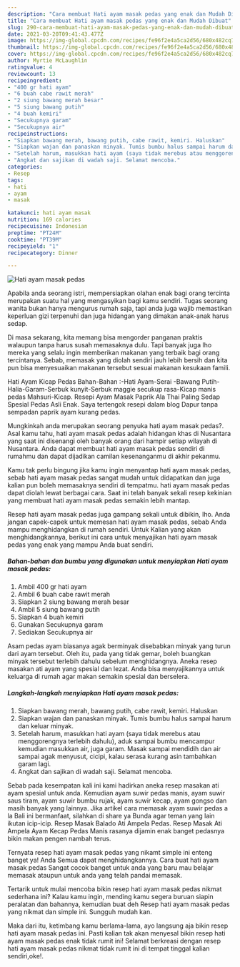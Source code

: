 ```yaml
---
description: "Cara membuat Hati ayam masak pedas yang enak dan Mudah Dibuat"
title: "Cara membuat Hati ayam masak pedas yang enak dan Mudah Dibuat"
slug: 290-cara-membuat-hati-ayam-masak-pedas-yang-enak-dan-mudah-dibuat
date: 2021-03-20T09:41:43.477Z
image: https://img-global.cpcdn.com/recipes/fe96f2e4a5ca2d56/680x482cq70/hati-ayam-masak-pedas-foto-resep-utama.jpg
thumbnail: https://img-global.cpcdn.com/recipes/fe96f2e4a5ca2d56/680x482cq70/hati-ayam-masak-pedas-foto-resep-utama.jpg
cover: https://img-global.cpcdn.com/recipes/fe96f2e4a5ca2d56/680x482cq70/hati-ayam-masak-pedas-foto-resep-utama.jpg
author: Myrtie McLaughlin
ratingvalue: 4
reviewcount: 13
recipeingredient:
- "400 gr hati ayam"
- "6 buah cabe rawit merah"
- "2 siung bawang merah besar"
- "5 siung bawang putih"
- "4 buah kemiri"
- "Secukupnya garam"
- "Secukupnya air"
recipeinstructions:
- "Siapkan bawang merah, bawang putih, cabe rawit, kemiri. Haluskan"
- "Siapkan wajan dan panaskan minyak. Tumis bumbu halus sampai harum dan keluar minyak."
- "Setelah harum, masukkan hati ayam (saya tidak merebus atau menggorengnya terlebih dahulu), aduk sampai bumbu mencampur kemudian masukkan air, juga garam. Masak sampai mendidih dan air sampai agak menyusut, cicipi, kalau serasa kurang asin tambahkan garam lagi."
- "Angkat dan sajikan di wadah saji. Selamat mencoba."
categories:
- Resep
tags:
- hati
- ayam
- masak

katakunci: hati ayam masak 
nutrition: 169 calories
recipecuisine: Indonesian
preptime: "PT24M"
cooktime: "PT39M"
recipeyield: "1"
recipecategory: Dinner

---
```



![Hati ayam masak pedas](https://img-global.cpcdn.com/recipes/fe96f2e4a5ca2d56/680x482cq70/hati-ayam-masak-pedas-foto-resep-utama.jpg)

Apabila anda seorang istri, mempersiapkan olahan enak bagi orang tercinta merupakan suatu hal yang mengasyikan bagi kamu sendiri. Tugas seorang  wanita bukan hanya mengurus rumah saja, tapi anda juga wajib memastikan keperluan gizi terpenuhi dan juga hidangan yang dimakan anak-anak harus sedap.

Di masa  sekarang, kita memang bisa mengorder panganan praktis walaupun tanpa harus susah memasaknya dulu. Tapi banyak juga lho mereka yang selalu ingin memberikan makanan yang terbaik bagi orang tercintanya. Sebab, memasak yang diolah sendiri jauh lebih bersih dan kita pun bisa menyesuaikan makanan tersebut sesuai makanan kesukaan famili. 

Hati Ayam Kicap Pedas Bahan-Bahan :-Hati Ayam-Serai -Bawang Putih-Halia-Garam-Serbuk kunyit-Serbuk maggie secukup rasa-Kicap manis pedas Mahsuri-Kicap. Resepi Ayam Masak Paprik Ala Thai Paling Sedap Spesial Pedas Asli Enak. Saya tertengok resepi dalam blog Dapur tanpa sempadan paprik ayam kurang pedas.

Mungkinkah anda merupakan seorang penyuka hati ayam masak pedas?. Asal kamu tahu, hati ayam masak pedas adalah hidangan khas di Nusantara yang saat ini disenangi oleh banyak orang dari hampir setiap wilayah di Nusantara. Anda dapat membuat hati ayam masak pedas sendiri di rumahmu dan dapat dijadikan camilan kesenanganmu di akhir pekanmu.

Kamu tak perlu bingung jika kamu ingin menyantap hati ayam masak pedas, sebab hati ayam masak pedas sangat mudah untuk didapatkan dan juga kalian pun boleh memasaknya sendiri di tempatmu. hati ayam masak pedas dapat diolah lewat berbagai cara. Saat ini telah banyak sekali resep kekinian yang membuat hati ayam masak pedas semakin lebih mantap.

Resep hati ayam masak pedas juga gampang sekali untuk dibikin, lho. Anda jangan capek-capek untuk memesan hati ayam masak pedas, sebab Anda mampu menghidangkan di rumah sendiri. Untuk Kalian yang akan menghidangkannya, berikut ini cara untuk menyajikan hati ayam masak pedas yang enak yang mampu Anda buat sendiri.

<!--inarticleads1-->

##### Bahan-bahan dan bumbu yang digunakan untuk menyiapkan Hati ayam masak pedas:

1. Ambil 400 gr hati ayam
1. Ambil 6 buah cabe rawit merah
1. Siapkan 2 siung bawang merah besar
1. Ambil 5 siung bawang putih
1. Siapkan 4 buah kemiri
1. Gunakan Secukupnya garam
1. Sediakan Secukupnya air


Asam pedas ayam biasanya agak berminyak disebabkan minyak yang turun dari ayam tersebut. Oleh itu, pada yang tidak gemar, boleh buangkan minyak tersebut terlebih dahulu sebelum menghidangnya. Aneka resep masakan ati ayam yang spesial dan lezat. Anda bisa menyajikannya untuk keluarga di rumah agar makan semakin spesial dan berselera. 

<!--inarticleads2-->

##### Langkah-langkah menyiapkan Hati ayam masak pedas:

1. Siapkan bawang merah, bawang putih, cabe rawit, kemiri. Haluskan
1. Siapkan wajan dan panaskan minyak. Tumis bumbu halus sampai harum dan keluar minyak.
1. Setelah harum, masukkan hati ayam (saya tidak merebus atau menggorengnya terlebih dahulu), aduk sampai bumbu mencampur kemudian masukkan air, juga garam. Masak sampai mendidih dan air sampai agak menyusut, cicipi, kalau serasa kurang asin tambahkan garam lagi.
1. Angkat dan sajikan di wadah saji. Selamat mencoba.


Sebab pada kesempatan kali ini kami hadirkan aneka resep masakan ati ayam spesial untuk anda. Kemudian ayam suwir pedas manis, ayam suwir saus tiram, ayam suwir bumbu rujak, ayam suwir kecap, ayam gongso dan masih banyak yang lainnya. Jika artikel cara memasak ayam suwir pedas a la Bali ini bermanfaat, silahkan di share ya Bunda agar teman yang lain ikutan icip-icip. Resep Masak Balado Ati Ampela Pedas. Resep Masak Ati Ampela Ayam Kecap Pedas Manis rasanya dijamin enak banget pedasnya bikin makan pengen nambah terus. 

Ternyata resep hati ayam masak pedas yang nikamt simple ini enteng banget ya! Anda Semua dapat menghidangkannya. Cara buat hati ayam masak pedas Sangat cocok banget untuk anda yang baru mau belajar memasak ataupun untuk anda yang telah pandai memasak.

Tertarik untuk mulai mencoba bikin resep hati ayam masak pedas nikmat sederhana ini? Kalau kamu ingin, mending kamu segera buruan siapin peralatan dan bahannya, kemudian buat deh Resep hati ayam masak pedas yang nikmat dan simple ini. Sungguh mudah kan. 

Maka dari itu, ketimbang kamu berlama-lama, ayo langsung aja bikin resep hati ayam masak pedas ini. Pasti kalian tak akan menyesal bikin resep hati ayam masak pedas enak tidak rumit ini! Selamat berkreasi dengan resep hati ayam masak pedas nikmat tidak rumit ini di tempat tinggal kalian sendiri,oke!.

